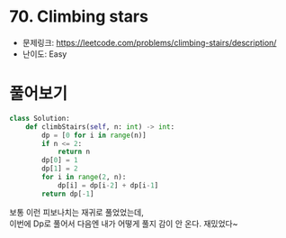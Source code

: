 # 70. Climbing stars

- 문제링크: https://leetcode.com/problems/climbing-stairs/description/
- 난이도: Easy

# 풀어보기


```python
class Solution:
    def climbStairs(self, n: int) -> int:
        dp = [0 for i in range(n)]
        if n <= 2:
            return n
        dp[0] = 1
        dp[1] = 2
        for i in range(2, n):
            dp[i] = dp[i-2] + dp[i-1]
        return dp[-1]
```

보통 이런 피보나치는 재귀로 풀었었는데,  
이번에 Dp로 풀어서 다음엔 내가 어떻게 풀지 감이 안 온다.
재밌었다~

